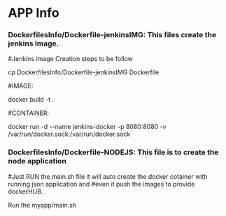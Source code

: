 # APP Info

### DockerfilesInfo/Dockerfile-jenkinsIMG: This files create the jenkins Image.
#Jenkins image Creation steps to be follow

cp DockerfilesInfo/Dockerfile-jenkinsIMG Dockerfile

#IMAGE: 

docker build -t <Image-name> .

#CONTAINER: 

docker  run -d --name jenkins-docker -p 8080:8080  -v /var/run/docker.sock:/var/run/docker.sock <Image-name>


### DockerfilesInfo/Dockerfile-NODEJS: This file is to create the node application 
#Just RUN the main.sh file it will auto  create the docker cotainer with running json application and 
#even it push the images to provide dockerHUB.

Run the myapp/main.sh 
